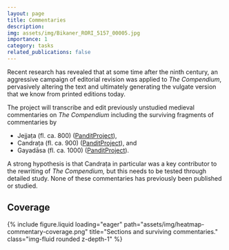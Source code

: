 ```yaml
---
layout: page
title: Commentaries
description:
img: assets/img/Bikaner_RORI_5157_00005.jpg
importance: 1
category: tasks
related_publications: false
---
```


Recent research has revealed that at some time after the ninth
century, an aggressive campaign of editorial revision was applied to _The_
_Compendium_, pervasively altering the text and ultimately generating the vulgate
version that we know from printed editions today. 

The project will transcribe and edit previously unstudied medieval commentaries on _The Compendium_ including the surviving fragments of commentaries by 

* Jejjaṭa (fl. ca. 800) ([PanditProject](https://panditproject.org/entity/40830/person)), 
* Candraṭa (fl. ca. 900) ([PanditProject](https://panditproject.org/entity/40937/person)), 
  and 
* Gayadāsa (fl. ca. 1000) ([PanditProject](https://panditproject.org/entity/108024/person)).

A strong hypothesis is that Candraṭa in particular was a key contributor to the rewriting of _The Compendium,_ but this needs to be tested through detailed study. None of these commentaries has previously been published or studied.

## Coverage

{% include figure.liquid loading="eager" path="assets/img/heatmap-commentary-coverage.png" title="Sections and surviving commentaries." class="img-fluid rounded z-depth-1" %}